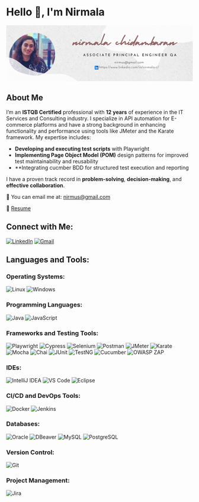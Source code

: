# Hello 👋, I'm Nirmala

![Cover Image](https://github.com/nirmala-c-m/nirmala-c-m/blob/main/Neutral%20Creative%20Professional%20LinkedIn%20Article%20Cover%20Image.png?raw=true)

## About Me

I’m an **ISTQB Certified** professional with **12 years** of experience in the IT Services and Consulting industry. I specialize in API automation for E-commerce platforms and have a strong background in enhancing functionality and performance using tools like JMeter and the Karate framework. My expertise includes:

- **Developing and executing test scripts** with Playwright
- **Implementing Page Object Model (POM)** design patterns for improved test maintainability and reusability
- **Integrating cucmber BDD for structured test execution and reporting

I have a proven track record in **problem-solving**, **decision-making**, and **effective collaboration**.

📧 You can email me at: [nirmus@gmail.com](mailto:nirmus@gmail.com)

📄 [Resume](your-resume-link)

## Connect with Me:

[![LinkedIn](https://img.shields.io/badge/-LinkedIn-blue?logo=linkedin&logoColor=white)](https://www.linkedin.com/in/nirmala-c/)
[![Gmail](https://img.shields.io/badge/-Gmail-D14836?logo=gmail&logoColor=white)](mailto:nirmus@gmail.com)

## Languages and Tools:

### Operating Systems:
![Linux](https://img.shields.io/badge/-Linux-FCC624?logo=linux&logoColor=black&style=for-the-badge)
![Windows](https://img.shields.io/badge/-Windows-0078D6?logo=windows&logoColor=white&style=for-the-badge)

### Programming Languages:
![Java](https://img.shields.io/badge/-Java-red?logo=java&logoColor=white&style=for-the-badge)
![JavaScript](https://img.shields.io/badge/-JavaScript-yellow?logo=javascript&logoColor=black&style=for-the-badge)

### Frameworks and Testing Tools:
![Playwright](https://img.shields.io/badge/-Playwright-green?logo=microsoft&style=for-the-badge)
![Cypress](https://img.shields.io/badge/-Cypress-gray?logo=cypress&logoColor=white&style=for-the-badge)
![Selenium](https://img.shields.io/badge/-Selenium-43B02A?logo=selenium&logoColor=white&style=for-the-badge)
![Postman](https://img.shields.io/badge/-Postman-FF6C37?logo=postman&logoColor=white&style=for-the-badge)
![JMeter](https://img.shields.io/badge/-JMeter-D22128?logo=apache-jmeter&logoColor=white&style=for-the-badge)
![Karate](https://img.shields.io/badge/-Karate-0D9488?logo=karate&style=for-the-badge)
![Mocha](https://img.shields.io/badge/-Mocha-8D6748?logo=mocha&logoColor=white&style=for-the-badge)
![Chai](https://img.shields.io/badge/-Chai-red?logo=chai&style=for-the-badge)
![JUnit](https://img.shields.io/badge/-JUnit-25A162?logo=junit5&logoColor=white&style=for-the-badge)
![TestNG](https://img.shields.io/badge/-TestNG-FF6C37?logo=testng&logoColor=white&style=for-the-badge)
![Cucumber](https://img.shields.io/badge/-Cucumber-23D96C?logo=cucumber&logoColor=white&style=for-the-badge)
![OWASP ZAP](https://img.shields.io/badge/-OWASP%20ZAP-blue?logo=owasp&style=for-the-badge)

### IDEs:
![IntelliJ IDEA](https://img.shields.io/badge/-IntelliJ%20IDEA-black?logo=intellij-idea&style=for-the-badge)
![VS Code](https://img.shields.io/badge/-VS%20Code-blue?logo=visual-studio-code&style=for-the-badge)
![Eclipse](https://img.shields.io/badge/-Eclipse-purple?logo=eclipse&style=for-the-badge)

### CI/CD and DevOps Tools:
![Docker](https://img.shields.io/badge/-Docker-2496ED?logo=docker&logoColor=white&style=for-the-badge)
![Jenkins](https://img.shields.io/badge/-Jenkins-D24939?logo=jenkins&logoColor=white&style=for-the-badge)

### Databases:
![Oracle](https://img.shields.io/badge/-Oracle-F80000?logo=oracle&logoColor=white&style=for-the-badge)
![DBeaver](https://img.shields.io/badge/-DBeaver-blue?logo=dbeaver&style=for-the-badge)
![MySQL](https://img.shields.io/badge/-MySQL-4479A1?logo=mysql&logoColor=white&style=for-the-badge)
![PostgreSQL](https://img.shields.io/badge/-PostgreSQL-336791?logo=postgresql&logoColor=white&style=for-the-badge)

### Version Control:
![Git](https://img.shields.io/badge/-Git-F05032?logo=git&logoColor=white&style=for-the-badge)

### Project Management:
![Jira](https://img.shields.io/badge/-Jira-0052CC?logo=jira&logoColor=white&style=for-the-badge)

